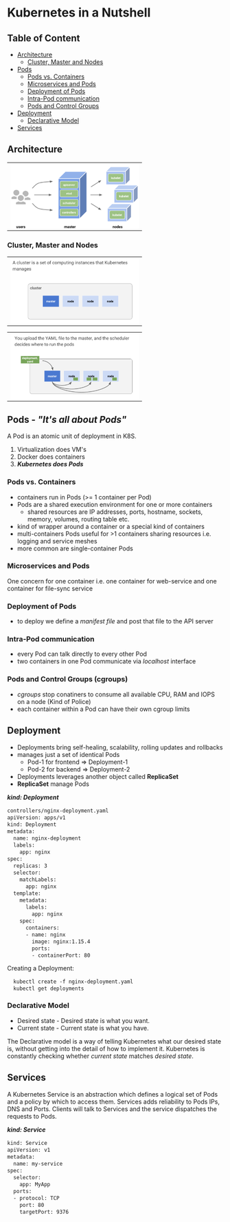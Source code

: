 # Kubernetes in a Nutshell

## Table of Content
<!-- TOC depthFrom:3 -->

- [Architecture](#overview)
  * [Cluster, Master and Nodes](#clusters)
- [Pods](#pods)
  * [Pods vs. Containers](#pods_containers)
  * [Microservices and Pods](#microservices_containers)
  * [Deployment of Pods](#deployment_of_pods)
  * [Intra-Pod communication](#intra_pod)
  * [Pods and Control Groups](#cgroups)
- [Deployment](#deployment)
  * [Declarative Model](#declarative_model)
- [Services](#services)


<a name="overview"></a>
## Architecture

<table><tr><td>
<img align="center" src="./pics/overview.png" title="Architectual Overview" width="300">
</td></tr></table>

<a name="clusters"></a>
### Cluster, Master and Nodes

<table><tr><td>
<img align="center" src="./pics/cluster.png" title="Cluster" width="300">
</td></tr></table>



<table><tr><td>
<img align="center" src="./pics/k8s_deployment.png" title="Deplyoment with Master" width="300">
</td></tr></table>


<a name="pods"></a>
## Pods - _"It's all about Pods"_
A Pod is an atomic unit of deployment in K8S.

1. Virtualization does VM's
2. Docker does containers
3. _**Kubernetes does Pods**_

<a name="pods_containers"></a>
### Pods vs. Containers
- containers run in Pods (>= 1 container per Pod)
- Pods are a shared execution environment for one or more containers
  - shared resources are IP addresses, ports, hostname, sockets, memory, volumes, routing table etc.
- kind of  wrapper around a container or a special kind of containers
- multi-containers Pods useful for >1 containers sharing resources i.e. logging and service meshes
- more common are single-container Pods

<a name="microservices_containers"></a>
### Microservices and Pods
One concern for one container i.e. one container for web-service and one container for file-sync service

<a name="deployment_of_pods"></a>
### Deployment of Pods
- to deploy we define a _manifest file_ and post that file to the API server

<a name="intra_pod"></a>
### Intra-Pod communication
- every Pod can talk directly to every other Pod
- two containers in one Pod communicate via _localhost_ interface

<a name="cgroups"></a>
### Pods and Control Groups (cgroups)
- _cgroups_ stop conatiners to consume all available CPU, RAM and IOPS on a node (Kind of Police)
- each container within a Pod can have their own cgroup limits

<a name="deployment"></a>
## Deployment
- Deployments bring self-healing, scalability, rolling updates and rollbacks
- manages just a set of identical Pods
  - Pod-1 for frontend => Deployment-1
  - Pod-2 for backend => Deployment-2
- Deployments leverages another object called **ReplicaSet**
- **ReplicaSet** manage Pods

_**kind: Deployment**_
  ```
  controllers/nginx-deployment.yaml  
  apiVersion: apps/v1
  kind: Deployment
  metadata:
    name: nginx-deployment
    labels:
      app: nginx
  spec:
    replicas: 3
    selector:
      matchLabels:
        app: nginx
    template:
      metadata:
        labels:
          app: nginx
      spec:
        containers:
        - name: nginx
          image: nginx:1.15.4
          ports:
          - containerPort: 80
  ```
Creating a Deployment:
```
  kubectl create -f nginx-deployment.yaml
  kubectl get deployments
```

<a name="declarative_model"></a>
### Declarative Model
- Desired state - Desired state is what you want.
- Current state - Current state is what you have.

The Declarative model is a way of telling Kubernetes what our desired state is, without getting into the detail of how to implement it. Kubernetes is constantly checking whether _current state_ matches _desired state_.

<a name="services"></a>
## Services

A Kubernetes Service is an abstraction which defines a logical set of Pods and a policy by which to access them.
Services adds reliability to Pods IPs, DNS and Ports. Clients will talk to Services and the service dispatches the requests to Pods.

_**kind: Service**_
```
kind: Service
apiVersion: v1
metadata:
  name: my-service
spec:
  selector:
    app: MyApp
  ports:
  - protocol: TCP
    port: 80
    targetPort: 9376
```
